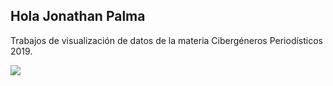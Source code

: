 ## Hola Jonathan Palma

Trabajos de visualización de datos de la materia Cibergéneros Periodísticos 2019.



<div class='tableauPlaceholder' id='viz1574027795693' style='position: relative'><noscript><a href='#'><img alt=' ' src='https:&#47;&#47;public.tableau.com&#47;static&#47;images&#47;Jo&#47;JonathanPalmaPoblacionindigenaenTableauCasaGrande&#47;JONATHANPALMAPOBLACININDGENA&#47;1_rss.png' style='border: none' /></a></noscript><object class='tableauViz'  style='display:none;'><param name='host_url' value='https%3A%2F%2Fpublic.tableau.com%2F' /> <param name='embed_code_version' value='3' /> <param name='site_root' value='' /><param name='name' value='JonathanPalmaPoblacionindigenaenTableauCasaGrande&#47;JONATHANPALMAPOBLACININDGENA' /><param name='tabs' value='no' /><param name='toolbar' value='yes' /><param name='static_image' value='https:&#47;&#47;public.tableau.com&#47;static&#47;images&#47;Jo&#47;JonathanPalmaPoblacionindigenaenTableauCasaGrande&#47;JONATHANPALMAPOBLACININDGENA&#47;1.png' /> <param name='animate_transition' value='yes' /><param name='display_static_image' value='yes' /><param name='display_spinner' value='yes' /><param name='display_overlay' value='yes' /><param name='display_count' value='yes' /><param name='filter' value='publish=yes' /></object></div>


